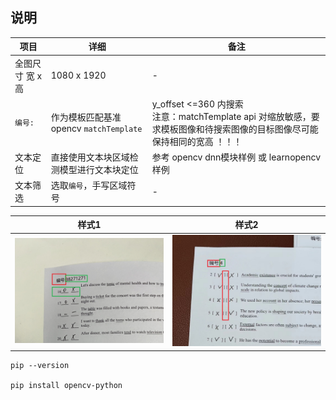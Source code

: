 
## 说明   

|项目| 详细 |  备注|    
|--- | ----| ----|     
|全图尺寸 宽 x 高 | 1080 x 1920|-|     
|`编号:` | 作为模板匹配基准 opencv `matchTemplate` | y_offset <=360 内搜索 <br> 注意：matchTemplate api 对缩放敏感，要求模板图像和待搜索图像的目标图像尽可能保持相同的宽高   ！！！  |     
|文本定位 | 直接使用文本块区域检测模型进行文本块定位| 参考 opencv dnn模块样例 或 learnopencv 样例|       
|文本筛选 | 选取`编号`，手写区域符号| -|       


|样式1| 样式2|    
|--- | ----|    
|![sample.png](sample.png)|![sample1.png](sample1.png)|    

```
pip --version   

pip install opencv-python 
```
